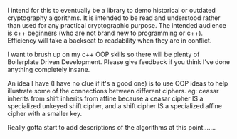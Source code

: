 I intend for this to eventually be a library to demo historical or outdated cryptography algorithms. 
It is intended to be read and understood rather than used for any practical cryptographic purpose.
The intended audience is c++ beginners (who are not brand new to programming or c++).
Efficiency will take a backseat to readability when they are in conflict. 

I want to brush up on my c++ OOP skills so there will be plenty of Boilerplate Driven Development. Please give feedback if you think I've done anything completely insane.

An idea I have (I have no clue if it's a good one) is to use OOP ideas to help illustrate some of the connections between different ciphers. eg: ceasar inherits from shift inherits from affine because a ceasar cipher IS a specialized unkeyed shift cipher, and a shift cipher IS a specialized affine cipher with a smaller key. 

Really gotta start to add descriptions of the algorithms at this point.......